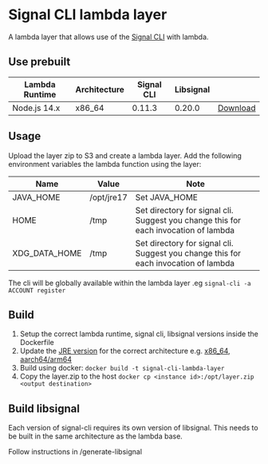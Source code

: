 # Signal CLI lambda layer

A lambda layer that allows use of the [Signal CLI](https://github.com/AsamK/signal-cli) with lambda.

## Use prebuilt
| Lambda Runtime | Architecture | Signal CLI | Libsignal | &nbsp;
| - | - | - | - | - |
| Node.js 14.x | x86_64 | 0.11.3 | 0.20.0 | [Download](https://github.com/dtaylor7/signal-cli-lambda-layer/releases/download/0.11.3/node14-86_64-signalcli_0.11.3.zip)

## Usage

Upload the layer zip to S3 and create a lambda layer. Add the following environment variables the lambda function using the layer:

| Name | Value | Note |
| - | - | - |
| JAVA_HOME | /opt/jre17 | Set JAVA_HOME
| HOME | /tmp | Set directory for signal cli. Suggest you change this for each invocation of lambda
| XDG_DATA_HOME | /tmp | Set directory for signal cli. Suggest you change this for each invocation of lambda

The cli will be globally available within the lambda layer .eg `signal-cli -a ACCOUNT register`

## Build

1. Setup the correct lambda runtime, signal cli, libsignal versions inside the Dockerfile
2. Update the [JRE version](https://www.oracle.com/java/technologies/javase/jdk17-archive-downloads.html) for the correct architecture e.g. [x86_64](https://download.oracle.com/java/17/latest/jdk-17_linux-x64_bin.rpm), [aarch64/arm64](https://download.oracle.com/java/17/archive/jdk-17.0.5_linux-aarch64_bin.rpm)
3. Build using docker: `docker build -t signal-cli-lambda-layer`
4. Copy the layer.zip to the host `docker cp <instance id>:/opt/layer.zip  <output destination>`

## Build libsignal
Each version of signal-cli requires its own version of libsignal. This needs to be built in the same architecture as the lambda base.

Follow instructions in /generate-libsignal

